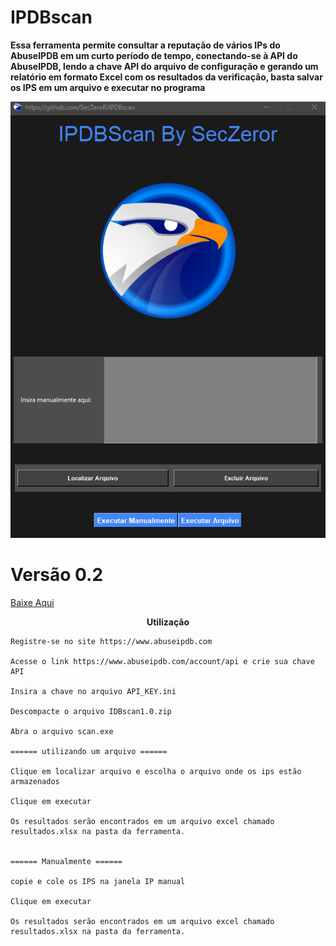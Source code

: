# IPDBscan


<b>Essa ferramenta permite consultar a reputação de vários IPs do AbuseIPDB em um curto período de tempo, conectando-se à API do AbuseIPDB, lendo a chave API do arquivo de configuração e gerando um relatório em formato Excel com os resultados da verificação, basta salvar os IPS em um arquivo  e executar no programa</b>

<p align="center">
  <img src="imagens/ipdbscan4.png" alt="IPDB"/>
</p>

<p align="center">

<p/>

# Versão 0.2 

<a href="https://github.com/SecZeroR/IPDBscan/releases/download/ipdbscan/IDBscan0.2.zip">   Baixe Aqui </a></p>

<p align="center">
<b>Utilização</b> </p>


```
Registre-se no site https://www.abuseipdb.com

Acesse o link https://www.abuseipdb.com/account/api e crie sua chave API

Insira a chave no arquivo API_KEY.ini

Descompacte o arquivo IDBscan1.0.zip

Abra o arquivo scan.exe 

====== utilizando um arquivo ======

Clique em localizar arquivo e escolha o arquivo onde os ips estão armazenados

Clique em executar

Os resultados serão encontrados em um arquivo excel chamado resultados.xlsx na pasta da ferramenta.


====== Manualmente ======

copie e cole os IPS na janela IP manual

Clique em executar

Os resultados serão encontrados em um arquivo excel chamado resultados.xlsx na pasta da ferramenta.

```




